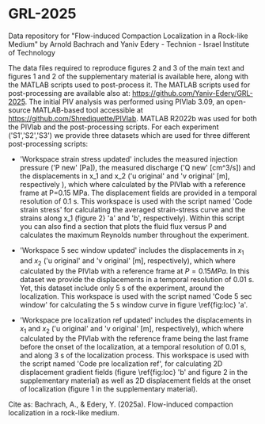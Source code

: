 # GRL-2025
Data repository for "Flow-induced Compaction Localization in a Rock-like Medium" by Arnold Bachrach and Yaniv Edery - Technion - Israel Institute of Technology

The data files required to reproduce figures 2 and 3 of the main text and figures 1 and 2 of the supplementary material is available here, along with the MATLAB scripts used to post-process it. The MATLAB scripts used for post-processing are available also at: https://github.com/Yaniv-Edery/GRL-2025. The initial PIV analysis was performed using PIVlab 3.09, an open-source MATLAB-based tool accessible at https://github.com/Shrediquette/PIVlab. MATLAB R2022b was used for both the PIVlab and the post-processing scripts. For each experiment ('S1','S2','S3') we provide three datasets which are used for three different post-processing scripts:


* 'Workspace strain stress updated' includes the measured injection pressure ('P new' [Pa]), the measured discharge ('Q new' [cm^3/s]) and the displacements in x_1 and x_2 ('u original' and 'v original' [m], respectively ), which where calculated by the PIVlab with a reference frame at P=0.15 MPa. The displacement fields are provided in a temporal resolution of 0.1 s. This workspace is used with the script named 'Code strain stress' for calculating the averaged strain-stress curve and the strains along x_1 (figure 2} 'a' and 'b', respectively). Within this script you can also find a section that plots the fluid flux versus P and calculates the maximum Reynolds number throughout the experiment.  

* 'Workspace 5 sec window updated' includes the displacements in $x_1$ and $x_2$ ('u original' and 'v original' [m], respectively), which where calculated by the PIVlab with a reference frame at $P=0.15 MPa$. In this dataset we provide the displacements in a temporal resolution of 0.01 s. Yet, this dataset include only 5 s of the experiment, around the localization. This workspace is used with the script named 'Code 5 sec window'  for calculating the 5 s window curve in figure \ref{fig:loc} 'a'.

* 'Workspace pre localization ref updated' includes the displacements in $x_1$ and $x_2$ ('u original' and 'v original' [m], respectively), which where calculated by the PIVlab with the reference frame being the last frame before the onset of the localization, at a temporal resolution of 0.01 s, and along 3 s of the localization process. This workspace is used with the script named 'Code pre localization ref', for calculating 2D displacement gradient fields (figure \ref{fig:loc} 'b' and figure 2 in the supplementary material) as well as 2D displacement fields at the onset of localization (figure 1 in the supplementary material).    


Cite as: Bachrach, A., & Edery, Y. (2025a). Flow-induced compaction localization in a rock-like medium.
